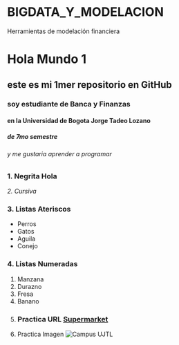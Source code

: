 # BIGDATA_Y_MODELACION
Herramientas de modelación financiera
# Hola Mundo 1
## este es mi 1mer repositorio en GitHub
### soy estudiante de Banca y Finanzas
#### en la Universidad de Bogota Jorge Tadeo Lozano
##### de 7mo semestre
###### y me gustaria aprender a programar
### **1. Negrita Hola**
*2. Cursiva*
### 3. Listas Ateriscos
* Perros
* Gatos
* Aguila
* Conejo
### 4. Listas Numeradas
1. Manzana
2. Durazno
3. Fresa
4. Banano
5. ### Practica URL [Supermarket](https://www.exito.com/mercado/home?gad_source=1&gclid=EAIaIQobChMI9qC6-IqJiQMVGq9aBR3I9CefEAAYASAAEgKTAfD_BwE&gclsrc=aw.ds)
6. Practica Imagen ![Campus UJTL](https://govco-prod-webutils.s3.amazonaws.com/uploads/2022-12-13/d50f15a1-7851-407a-98c4-5bb14ee301ae-1imagen_noticia.svg)

